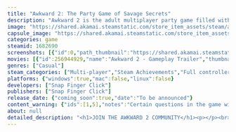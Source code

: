 ```yaml
---
title: "Awkward 2: The Party Game of Savage Secrets"
description: "Awkward 2 is the adult multiplayer party game filled with dark, hilarious &amp; sometimes downright disturbing questions. Laugh, debate, defend and find out things you never wanted to know about your friends!"
image: "https://shared.akamai.steamstatic.com/store_item_assets/steam/apps/1682690/header.jpg?t=1726562969"
capsule_image: "https://shared.akamai.steamstatic.com/store_item_assets/steam/apps/1682690/capsule_231x87.jpg?t=1726562969"
categories: game
steamid: 1682690
screenshots: [{"id":0,"path_thumbnail":"https://shared.akamai.steamstatic.com/store_item_assets/steam/apps/1682690/ss_06519bed52d26f0171308a65fda1a59d6f601a20.600x338.jpg?t=1726562969","path_full":"https://shared.akamai.steamstatic.com/store_item_assets/steam/apps/1682690/ss_06519bed52d26f0171308a65fda1a59d6f601a20.1920x1080.jpg?t=1726562969"},{"id":1,"path_thumbnail":"https://shared.akamai.steamstatic.com/store_item_assets/steam/apps/1682690/ss_3867f49d926954e483ca2109120d9223f4e01cac.600x338.jpg?t=1726562969","path_full":"https://shared.akamai.steamstatic.com/store_item_assets/steam/apps/1682690/ss_3867f49d926954e483ca2109120d9223f4e01cac.1920x1080.jpg?t=1726562969"},{"id":2,"path_thumbnail":"https://shared.akamai.steamstatic.com/store_item_assets/steam/apps/1682690/ss_716bd5cac75b65e468e279b53d19cb77e8fb91ff.600x338.jpg?t=1726562969","path_full":"https://shared.akamai.steamstatic.com/store_item_assets/steam/apps/1682690/ss_716bd5cac75b65e468e279b53d19cb77e8fb91ff.1920x1080.jpg?t=1726562969"},{"id":3,"path_thumbnail":"https://shared.akamai.steamstatic.com/store_item_assets/steam/apps/1682690/ss_5c571346d428543030a603e05f22e3a96fce2eb8.600x338.jpg?t=1726562969","path_full":"https://shared.akamai.steamstatic.com/store_item_assets/steam/apps/1682690/ss_5c571346d428543030a603e05f22e3a96fce2eb8.1920x1080.jpg?t=1726562969"},{"id":4,"path_thumbnail":"https://shared.akamai.steamstatic.com/store_item_assets/steam/apps/1682690/ss_a71bf7dc50c70b29e679e59cf9e80f72ec51a056.600x338.jpg?t=1726562969","path_full":"https://shared.akamai.steamstatic.com/store_item_assets/steam/apps/1682690/ss_a71bf7dc50c70b29e679e59cf9e80f72ec51a056.1920x1080.jpg?t=1726562969"},{"id":5,"path_thumbnail":"https://shared.akamai.steamstatic.com/store_item_assets/steam/apps/1682690/ss_0242d2c8f323932494bb1a06209c628314d6a749.600x338.jpg?t=1726562969","path_full":"https://shared.akamai.steamstatic.com/store_item_assets/steam/apps/1682690/ss_0242d2c8f323932494bb1a06209c628314d6a749.1920x1080.jpg?t=1726562969"}]
movies: [{"id":256944929,"name":"Awkward 2 - Gameplay Trailer","thumbnail":"https://shared.akamai.steamstatic.com/store_item_assets/steam/apps/256944929/movie.293x165.jpg?t=1683144957","webm":{"480":"http://video.akamai.steamstatic.com/store_trailers/256944929/movie480_vp9.webm?t=1683144957","max":"http://video.akamai.steamstatic.com/store_trailers/256944929/movie_max_vp9.webm?t=1683144957"},"mp4":{"480":"http://video.akamai.steamstatic.com/store_trailers/256944929/movie480.mp4?t=1683144957","max":"http://video.akamai.steamstatic.com/store_trailers/256944929/movie_max.mp4?t=1683144957"},"highlight":true}]
genres: ["Casual"]
steam_categories: ["Multi-player","Steam Achievements","Full controller support","Captions available"]
platforms: {"windows":true,"mac":false,"linux":false}
developers: ["Snap Finger Click"]
publishers: ["Snap Finger Click"]
release_date: {"coming_soon":true,"date":"To be announced"}
content_warning: {"ids":[1,5],"notes":"Certain questions in the game will reference sex, drugs, and alcohol."}
about: null
detailed_description: "<h1>JOIN THE AWKWARD 2 COMMUNITY</h1><p></p><br><h1>About the Game</h1><img class=\"bb_img\" src=\"https://shared.akamai.steamstatic.com/store_item_assets/steam/apps/1682690/extras/award-winning-v3.png?t=1726562969\" /><br><br><img class=\"bb_img\" src=\"https://shared.akamai.steamstatic.com/store_item_assets/steam/apps/1682690/extras/awk2-about-animated.gif?t=1726562969\" /><br><br><i>&quot;Like Jackbox meets Cards Against Humanity&quot;</i> - Dieserpan, Twitch Partner<br><img class=\"bb_img\" src=\"https://shared.akamai.steamstatic.com/store_item_assets/steam/apps/1682690/extras/savagequestionsv5.gif?t=1726562969\" /><br>Enter Wick’s wicked world where he’ll put you through your paces to escape his monstrous gameshow. Take on six savage rounds, each introducing a completely new merciless challenge guaranteed to give you and your friends a game night to remember. Only those who are worthy will make it out with their soul…<br><br><img class=\"bb_img\" src=\"https://shared.akamai.steamstatic.com/store_item_assets/steam/apps/1682690/extras/multiplayermayhem_v5.gif?t=1726562969\" /><br>Create memorable moments in this fun social deduction game that's perfect for game nights, parties, and social gatherings!<br><br>🕵️‍♂️ Uncover scandalous secrets and laugh out loud with over 10,000 hilariously savage questions!<br>🤳 Enjoy a more intimate experience for 2 to 8 players, using your phones as controllers<br>🎉 Get ready to party with hundreds of players at once! Massive multiplayer support lets you all join the fun on your phones, perfect for large parties at universities and conventions<br>🏆 Leaderboards to see who's the most awkward player among your friends<br>🎨 User-friendly interface with many accessibility features allowing for all skill levels to play<br><img class=\"bb_img\" src=\"https://shared.akamai.steamstatic.com/store_item_assets/steam/apps/1682690/extras/signature.png?t=1726562969\" /><br><img class=\"bb_img\" src=\"https://shared.akamai.steamstatic.com/store_item_assets/steam/apps/1682690/extras/wishlistv2.gif?t=1726562969\" /><br>"
---
```


